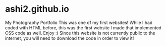 # ashi2.github.io
My Photography Portfolio
This was one of my first websites! While I had coded with HTML before, this was the first website I made that implemented CSS code as well. Enjoy :) Since this website is not currently public to the internet, you will need to download the code in order to view it!
